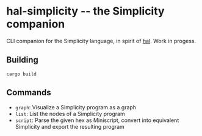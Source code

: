# hal-simplicity -- the Simplicity companion

CLI companion for the Simplicity language,
in spirit of [hal](https://github.com/stevenroose/hal).
Work in progess.

## Building

```
cargo build
```

## Commands

- `graph`: Visualize a Simplicity program as a graph
- `list`: List the nodes of a Simplicity program
- `script`: Parse the given hex as Miniscript, convert into equivalent Simplicity and export the resulting program
